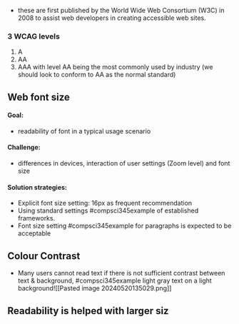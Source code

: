 - these are first published by the World Wide Web Consortium (W3C) in 2008 to assist web developers in creating accessible web sites.
### 3 WCAG levels
1. A
2. AA
3. AAA
with level AA being the most commonly used by industry (we should look to conform to AA as the normal standard)
## Web font size
#### Goal:
- readability of font in a typical usage scenario
#### Challenge:
- differences in devices, interaction of user settings (Zoom level) and font size
#### Solution strategies:
- Explicit font size setting: 16px as frequent recommendation
- Using standard settings #compsci345example of established frameworks. 
- Font size setting #compsci345example for paragraphs is expected to be acceptable
## Colour Contrast
- Many users cannot read text if there is not sufficient contrast between text & background, #compsci345example  light gray text on a light background![[Pasted image 20240520135029.png]]
## Readability is helped with larger siz
